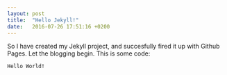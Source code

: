```yaml
---
layout: post
title:  "Hello Jekyll!"
date:   2016-07-26 17:51:16 +0200
---
```

So I have created my Jekyll project, and succesfully fired it up with Github Pages. Let the blogging begin.
This is some code:

```
Hello World!
```